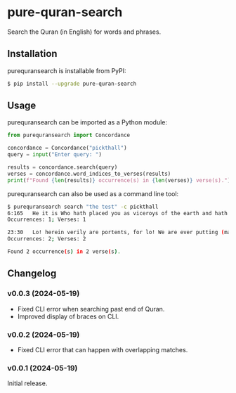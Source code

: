 # pure-quran-search

Search the Quran (in English) for words and phrases.

## Installation

purequransearch is installable from PyPI:

```bash
$ pip install --upgrade pure-quran-search
```

## Usage

purequransearch can be imported as a Python module:

```python
from purequransearch import Concordance

concordance = Concordance("pickthall")
query = input("Enter query: ")

results = concordance.search(query)
verses = concordance.word_indices_to_verses(results)
print(f"Found {len(results)} occurrence(s) in {len(verses)} verse(s).")
```

purequransearch can also be used as a command line tool:

```bash
$ purequransearch search "the test" -c pickthall
6:165   He it is Who hath placed you as viceroys of the earth and hath exalted some of you in rank above others, that He may try you by {{(the test}} of) that which He hath given you. Lo! Thy Lord is swift in prosecution, and Lo! He verily is Forgiving, Merciful.
Occurrences: 1; Verses: 1

23:30   Lo! herein verily are portents, for lo! We are ever putting (mankind) to {{the test.}}
Occurrences: 2; Verses: 2

Found 2 occurrence(s) in 2 verse(s).

```

## Changelog

### v0.0.3 (2024-05-19)

- Fixed CLI error when searching past end of Quran.
- Improved display of braces on CLI.

### v0.0.2 (2024-05-19)

- Fixed CLI error that can happen with overlapping matches.

### v0.0.1 (2024-05-19)

Initial release.
